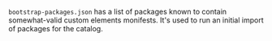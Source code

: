 `bootstrap-packages.json` has a list of packages known to contain somewhat-valid custom elements monifests. It's used to run an initial import of packages for the catalog.
